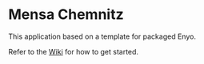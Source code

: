 Mensa Chemnitz
==============

This application based on a template for packaged Enyo.

Refer to the [Wiki](https://github.com/enyojs/enyo/wiki/Bootplate) for how to get started.
